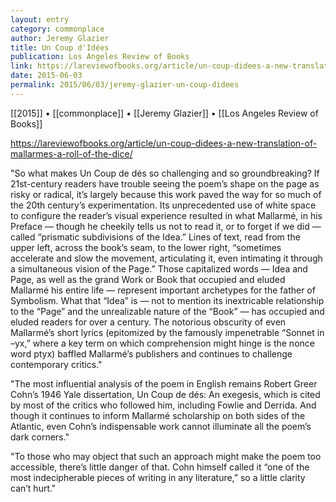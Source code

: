 ```yaml
---
layout: entry
category: commonplace
author: Jeremy Glazier
title: Un Coup d'Idées
publication: Los Angeles Review of Books
link: https://lareviewofbooks.org/article/un-coup-didees-a-new-translation-of-mallarmes-a-roll-of-the-dice/
date: 2015-06-03
permalink: 2015/06/03/jeremy-glazier-un-coup-didees
---
```


[[2015]] • [[commonplace]] • [[Jeremy Glazier]] • [[Los Angeles Review of Books]] 

https://lareviewofbooks.org/article/un-coup-didees-a-new-translation-of-mallarmes-a-roll-of-the-dice/

"So what makes Un Coup de dés so challenging and so groundbreaking? If 21st-century readers have trouble seeing the poem’s shape on the page as risky or radical, it’s largely because this work paved the way for so much of the 20th century’s experimentation. Its unprecedented use of white space to configure the reader’s visual experience resulted in what Mallarmé, in his Preface — though he cheekily tells us not to read it, or to forget if we did — called “prismatic subdivisions of the Idea.” Lines of text, read from the upper left, across the book’s seam, to the lower right, “sometimes accelerate and slow the movement, articulating it, even intimating it through a simultaneous vision of the Page.” Those capitalized words — Idea and Page, as well as the grand Work or Book that occupied and eluded Mallarmé his entire life — represent important archetypes for the father of Symbolism. What that “Idea” is — not to mention its inextricable relationship to the “Page” and the unrealizable nature of the “Book” — has occupied and eluded readers for over a century. The notorious obscurity of even Mallarmé’s short lyrics (epitomized by the famously impenetrable “Sonnet in –yx,” where a key term on which comprehension might hinge is the nonce word ptyx) baffled Mallarmé’s publishers and continues to challenge contemporary critics."
 
"The most influential analysis of the poem in English remains Robert Greer Cohn’s 1946 Yale dissertation, Un Coup de dés: An exegesis, which is cited by most of the critics who followed him, including Fowlie and Derrida. And though it continues to inform Mallarmé scholarship on both sides of the Atlantic, even Cohn’s indispensable work cannot illuminate all the poem’s dark corners."

"To those who may object that such an approach might make the poem too accessible, there’s little danger of that. Cohn himself called it “one of the most indecipherable pieces of writing in any literature,” so a little clarity can’t hurt."